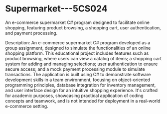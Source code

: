 # Supermarket---5CS024
An e-commerce supermarket C# program designed to facilitate online shopping, featuring product browsing, a shopping cart, user authentication, and payment processing.

Description:
An e-commerce supermarket C# program developed as a group assignment, designed to simulate the functionalities of an online shopping platform. This educational project includes features such as product browsing, where users can view a catalog of items; a shopping cart system for adding and managing selections; user authentication to ensure secure access; and a mock payment processing module to simulate transactions. The application is built using C# to demonstrate software development skills in a team environment, focusing on object-oriented programming principles, database integration for inventory management, and user interface design for an intuitive shopping experience. It's crafted for academic purposes, showcasing practical application of coding concepts and teamwork, and is not intended for deployment in a real-world e-commerce setting.
